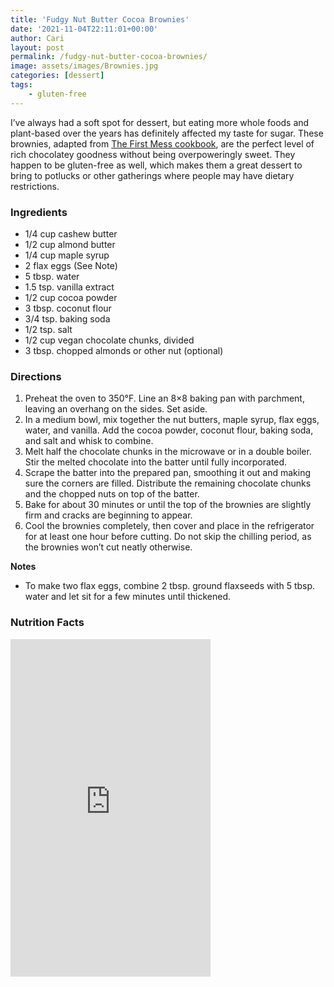 ```yaml
---
title: 'Fudgy Nut Butter Cocoa Brownies'
date: '2021-11-04T22:11:01+00:00'
author: Cari
layout: post
permalink: /fudgy-nut-butter-cocoa-brownies/
image: assets/images/Brownies.jpg
categories: [dessert]
tags:
    - gluten-free
---
```


I’ve always had a soft spot for dessert, but eating more whole foods and plant-based over the years has definitely affected my taste for sugar. These brownies, adapted from [The First Mess cookbook](https://thefirstmess.com/the-first-mess-cookbook/), are the perfect level of rich chocolatey goodness without being overpoweringly sweet. They happen to be gluten-free as well, which makes them a great dessert to bring to potlucks or other gatherings where people may have dietary restrictions.

### Ingredients

- 1/4 cup cashew butter
- 1/2 cup almond butter
- 1/4 cup maple syrup
- 2 flax eggs (See Note)
- 5 tbsp. water
- 1.5 tsp. vanilla extract
- 1/2 cup cocoa powder
- 3 tbsp. coconut flour
- 3/4 tsp. baking soda
- 1/2 tsp. salt
- 1/2 cup vegan chocolate chunks, divided
- 3 tbsp. chopped almonds or other nut (optional)

### Directions

1. Preheat the oven to 350°F. Line an 8×8 baking pan with parchment, leaving an overhang on the sides. Set aside.
2. In a medium bowl, mix together the nut butters, maple syrup, flax eggs, water, and vanilla. Add the cocoa powder, coconut flour, baking soda, and salt and whisk to combine.
3. Melt half the chocolate chunks in the microwave or in a double boiler. Stir the melted chocolate into the batter until fully incorporated.
4. Scrape the batter into the prepared pan, smoothing it out and making sure the corners are filled. Distribute the remaining chocolate chunks and the chopped nuts on top of the batter.
5. Bake for about 30 minutes or until the top of the brownies are slightly firm and cracks are beginning to appear.
6. Cool the brownies completely, then cover and place in the refrigerator for at least one hour before cutting. Do not skip the chilling period, as the brownies won’t cut neatly otherwise.

**Notes**
- To make two flax eggs, combine 2 tbsp. ground flaxseeds with 5 tbsp. water and let sit for a few minutes until thickened.

<h3> Nutrition Facts </h3>

<iframe title="CRONOMETER.com" width="320" height="540" src="https://cronometer.com/facts.html?food=31176098&measure=86114188&labelType=AMERICAN_2016" frameborder="0"></iframe>
